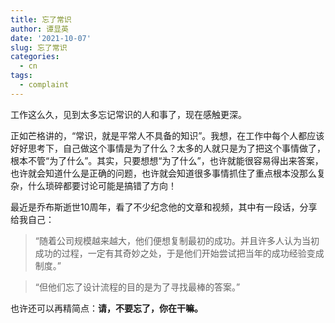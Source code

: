 ```yaml
---
title: 忘了常识
author: 谭显英
date: '2021-10-07'
slug: 忘了常识
categories:
  - cn
tags:
  - complaint
---
```


工作这么久，见到太多忘记常识的人和事了，现在感触更深。

正如芒格讲的，“常识，就是平常人不具备的知识”。我想，在工作中每个人都应该好好思考下，自己做这个事情是为了什么？太多的人就只是为了把这个事情做了，根本不管“为了什么”。其实，只要想想“为了什么”，也许就能很容易得出来答案，也许就会知道什么是正确的问题，也许就会知道很多事情抓住了重点根本没那么复杂，什么琐碎都要讨论可能是搞错了方向！


最近是乔布斯逝世10周年，看了不少纪念他的文章和视频，其中有一段话，分享给我自己：

> “随着公司规模越来越大，他们便想复制最初的成功。并且许多人认为当初成功的过程，一定有其奇妙之处，于是他们开始尝试把当年的成功经验变成制度。”

> “但他们忘了设计流程的目的是为了寻找最棒的答案。”

也许还可以再精简点：**请，不要忘了，你在干嘛。**
